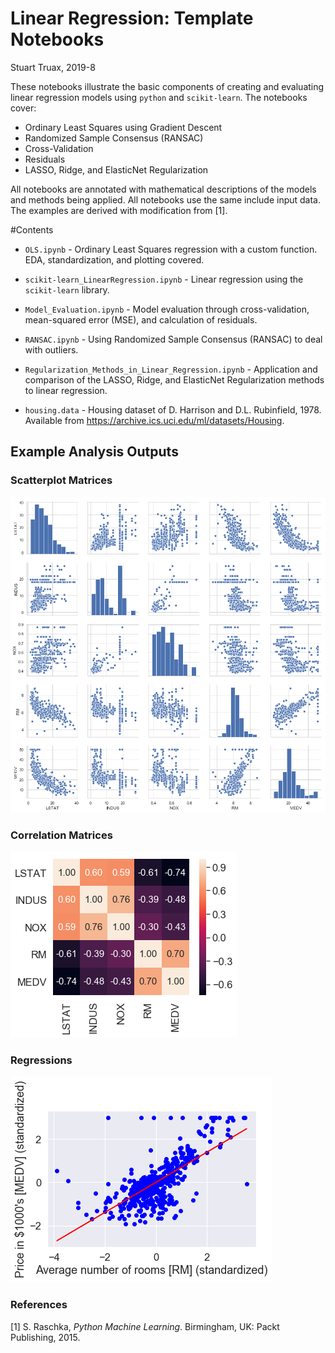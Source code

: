# Linear Regression: Template Notebooks

Stuart Truax, 2019-8

These notebooks illustrate the basic components of creating and evaluating
linear regression models using `python` and `scikit-learn`. The notebooks
cover:

 - Ordinary Least Squares using Gradient Descent
 - Randomized Sample Consensus (RANSAC)
 - Cross-Validation
 - Residuals
 - LASSO, Ridge, and ElasticNet Regularization

All notebooks are annotated with mathematical descriptions of the models and
methods being applied. All notebooks use the same include input data. The examples
are derived with modification from [1].

#Contents

 - `OLS.ipynb` - Ordinary Least Squares regression with a custom function.
                 EDA, standardization, and plotting covered.

 - `scikit-learn_LinearRegression.ipynb` - Linear regression using the `scikit-learn` library.

 - `Model_Evaluation.ipynb` - Model evaluation through cross-validation, mean-squared error (MSE),
                              and calculation of residuals.

 - `RANSAC.ipynb` - Using Randomized Sample Consensus (RANSAC) to deal with outliers.

 - `Regularization_Methods_in_Linear_Regression.ipynb` - Application and comparison
                   of the LASSO, Ridge, and ElasticNet Regularization methods to
                  linear regression.                         

 - `housing.data` -  Housing dataset of D. Harrison and D.L. Rubinfield, 1978.
                     Available from   https://archive.ics.uci.edu/ml/datasets/Housing.


## Example Analysis Outputs

### Scatterplot Matrices
![png](images/output_4_0.png)

### Correlation Matrices
![png](images/output_6_0.png)

### Regressions
![png](images/output_13_0.png)



### References

[1] S. Raschka, *Python Machine Learning*. Birmingham, UK: Packt Publishing, 2015.
